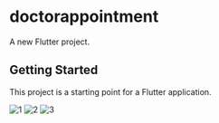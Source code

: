 # doctorappointment

A new Flutter project.

## Getting Started

This project is a starting point for a Flutter application.

![1](https://github.com/abdessamadpas/Doctor-Appointment-App/assets/53188247/f1c358d2-c6b9-4123-a345-172c5ca65a4f)
![2](https://github.com/abdessamadpas/Doctor-Appointment-App/assets/53188247/c7b412b7-e323-422d-8b48-b4df88074a00)
![3](https://github.com/abdessamadpas/Doctor-Appointment-App/assets/53188247/34be3a6e-aab1-4191-9f68-740821efd97c)
